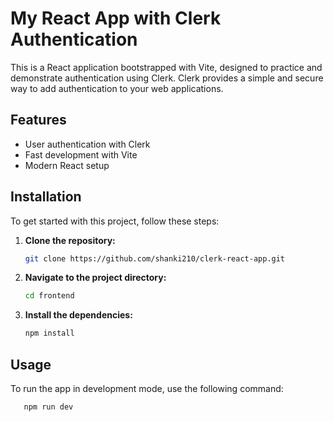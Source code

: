 # My React App with Clerk Authentication

This is a React application bootstrapped with Vite, designed to practice and demonstrate authentication using Clerk. Clerk provides a simple and secure way to add authentication to your web applications.

## Features

- User authentication with Clerk
- Fast development with Vite
- Modern React setup

## Installation

To get started with this project, follow these steps:

1. **Clone the repository:**

   ```bash
   git clone https://github.com/shanki210/clerk-react-app.git

2. **Navigate to the project directory:**

   ```bash
   cd frontend

3. **Install the dependencies:**

   ```bash
   npm install

## Usage

To run the app in development mode, use the following command:

```bash
   npm run dev
